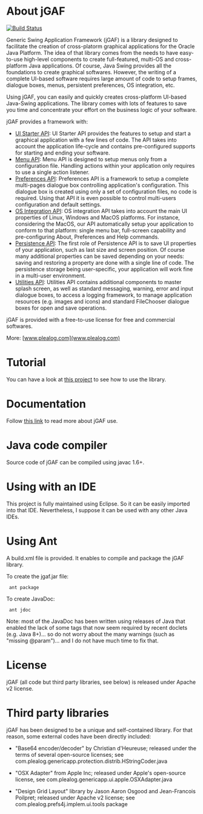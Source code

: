 # About jGAF

[![Build Status](https://travis-ci.org/pgdurand/jGAF.svg?branch=master)](https://travis-ci.org/pgdurand/jGAF)

Generic Swing Application Framework (jGAF) is a library designed to facilitate the creation 
of cross-platorm graphical applications for the Oracle Java Platform. The idea of that library 
comes from the needs to have easy-to-use high-level components to create full-featured, multi-OS 
and cross-platform Java applications. Of course, Java Swing provides all the foundations to 
create graphical softwares. However, the writing of a complete UI-based software requires 
large amount of code to setup frames, dialogue boxes, menus, persistent preferences, OS 
integration, etc.

Using jGAF, you can easily and quickly creates cross-platform UI-based Java-Swing applications. 
The library comes with lots of features to save you time and concentrate your effort on the business 
logic of your software.

jGAF provides a framework with:

* [UI Starter API](http://www.plealog.com/s/index.php/features/ui-starter-api): UI Starter API provides the features to setup and start a graphical application with a few lines of code. The API takes into account the application life-cycle and contains pre-configured supports for starting and ending your software.
* [Menu API](http://www.plealog.com/s/index.php/features/menu-api): Menu API is designed to setup menus only from a configuration file. Handling actions within your application only requires to use a single action listener. 
* [Preferences API](http://www.plealog.com/s/index.php/features/preferences-api): Preferences API is a framework to setup a complete multi-pages dialogue box controlling application's configuration. This dialogue box is created using only a set of configuration files, no code is required. Using that API it is even possible to control multi-users configuration and default settings. 
* [OS Integration API](http://www.plealog.com/s/index.php/features/os-integration-api):  OS integration API takes into account the main UI properties of Linux, Windows and MacOS platforms. For instance, considering the MacOS, our API automatically setup your application to conform to that platform: single menu bar, full-screen capability and pre-configuring About, Preferences and Help commands.
* [Persistence API](http://www.plealog.com/s/index.php/features/persistence-api): The first role of Persistence API is to save UI properties of your application, such as last size and screen position. Of course many additional properties can be saved depending on your needs: saving and restoring a property are done with a single line of code. The persistence storage being user-specific, your application will work fine in a multi-user environment. 
* [Utilities API](http://www.plealog.com/s/index.php/features/utilities-api): Utilities API contains additional components to master splash screen, as well as standard messaging, warning, error and input dialogue boxes, to access a logging framework, to manage application resources (e.g. images and icons) and standard FileChooser dialogue boxes for open and save operations. 

jGAF is provided with a free-to-use license for free and commercial softwares.

More: [www.plealog.com](www.plealog.com)

# Tutorial

You can have a look at [this project](https://github.com/pgdurand/jGAF-Tutorial) to see how to use the library.

# Documentation

Follow [this link](http://www.plealog.com/s/index.php/documents) to read more about jGAF use.

# Java code compiler

Source code of jGAF can be compiled using javac 1.6+.

# Using with an IDE

This project is fully maintained using Eclipse. So it can be easily imported into that IDE. Nevertheless,
I suppose it can be used with any other Java IDEs.

# Using Ant

A build.xml file is provided. It enables to compile and package the jGAF library. 

To create the jgaf.jar file:

     ant package
     
To create JavaDoc:

     ant jdoc

Note: most of the JavaDoc has been written using releases of Java that enabled the lack of
some tags that now seem required by recent doclets (e.g. Java 8+)... so do not worry about 
the many warnings (such as "missing @param")... and I do not have much time to fix that.

# License

jGAF (all code but third party libraries, see below) is released under Apache v2 license.

# Third party libraries

jGAF has been designed to be a unique and self-contained library. For that reason, some external 
codes have been directly included:

* "Base64 encoder/decoder" by Christian d'Heureuse; released under the terms of several open-source licenses; see
com.plealog.genericapp.protection.distrib.HStringCoder.java

* "OSX Adapter" from Apple Inc; released under Apple's open-source license, see 
com.plealog.genericapp.ui.apple.OSXAdapter.java

* "Design Grid Layout" library by Jason Aaron Osgood and Jean-Francois Poilpret; released under Apache v2 license; see
com.plealog.prefs4j.implem.ui.tools package


